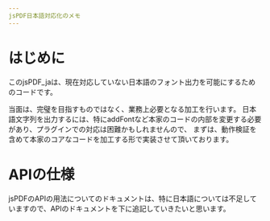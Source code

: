 ```yaml
---
jsPDF日本語対応化のメモ
---
```


# はじめに

このjsPDF_jaは、現在対応していない日本語のフォント出力を可能にするためのコードです。

当面は、完璧を目指すものではなく、業務上必要となる加工を行います。
日本語文字列を出力するには、特にaddFontなど本家のコードの内部を変更する必要があり、プラグインでの対応は困難かもしれませんので、
まずは、動作検証を含めて本家のコアなコードを加工する形で実装させて頂いております。

# APIの仕様

jsPDFのAPIの用法についてのドキュメントは、特に日本語については不足していますので、APIのドキュメントを下に追記していきたいと思います。
